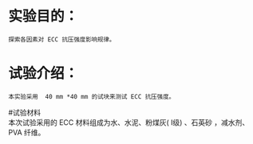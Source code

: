 # 实验目的：  

    探索各因素对 ECC 抗压强度影响规律。
    
# 试验介绍：
    本实验采用  40 mm *40 mm 的试块来测试 ECC 抗压强度。
    
#试验材料    
    本次试验采用的 ECC 材料组成为水、水泥、粉煤灰( Ⅰ级) 、石英砂 ，减水剂、PVA 纤维。

